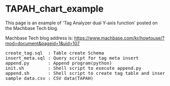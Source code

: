 # TAPAH_chart_example

This page is an example of 'Tag Analyzer dual Y-axis function' posted on the Machbase Tech blog.

Machbase Tech blog address is: https://www.machbase.com/kr/howtouse/?mod=document&pageid=1&uid=107

<pre>
create_tag.sql  : Table create Schema  
insert_meta.sql : Query script for tag meta insert  
append.py       : Append program(python)  
init.sh         : Shell script to execute append.py  
append.sh       : Shell script to create tag table and insert meta  
sample_data.csv : CSV data(TAPAH)
</pre>

